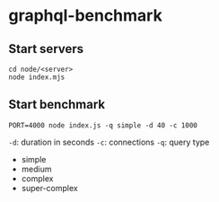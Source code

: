 # graphql-benchmark

## Start servers

```
cd node/<server>
node index.mjs
```

## Start benchmark

```
PORT=4000 node index.js -q simple -d 40 -c 1000 
```

`-d`: duration in seconds
`-c`: connections
`-q`: query type
- simple
- medium
- complex
- super-complex